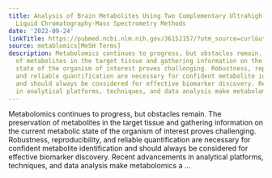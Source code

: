 ```yaml
---
title: Analysis of Brain Metabolites Using Two Complementary Ultrahigh-Performance
  Liquid Chromatography-Mass Spectrometry Methods
date: '2022-09-24'
linkTitle: https://pubmed.ncbi.nlm.nih.gov/36152157/?utm_source=curl&utm_medium=rss&utm_campaign=pubmed-2&utm_content=1Zkrxt7ktlCbHBXEV3v65xxSnkSWNsJ1A6Fq3gBniKhGfIUslK&fc=20210907212339&ff=20220928215211&v=2.17.8
source: metablomics[MeSH Terms]
description: Metabolomics continues to progress, but obstacles remain. The preservation
  of metabolites in the target tissue and gathering information on the current metabolic
  state of the organism of interest proves challenging. Robustness, reproducibility,
  and reliable quantification are necessary for confident metabolite identification
  and should always be considered for effective biomarker discovery. Recent advancements
  in analytical platforms, techniques, and data analysis make metabolomics a ...
---
```

Metabolomics continues to progress, but obstacles remain. The preservation of metabolites in the target tissue and gathering information on the current metabolic state of the organism of interest proves challenging. Robustness, reproducibility, and reliable quantification are necessary for confident metabolite identification and should always be considered for effective biomarker discovery. Recent advancements in analytical platforms, techniques, and data analysis make metabolomics a ...